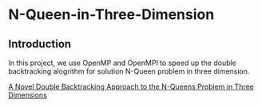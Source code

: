 # N-Queen-in-Three-Dimension
## Introduction
In this project, we use OpenMP and OpenMPI to speed up the double backtracking alogrithm for solution N-Queen problem in three dimension.

[A Novel Double Backtracking Approach to the N-Queens Problem in Three Dimensions](https://www.researchgate.net/publication/318479872_A_Novel_Double_Backtracking_Approach_to_the_N-Queens_Problem_in_Three_Dimensions)

